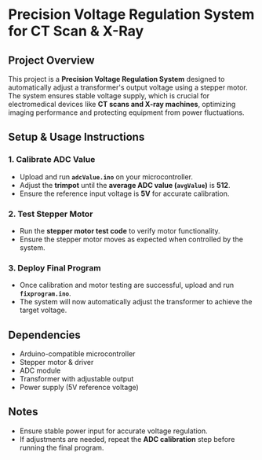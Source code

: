 # Precision Voltage Regulation System for CT Scan & X-Ray

## Project Overview
This project is a **Precision Voltage Regulation System** designed to automatically adjust a transformer's output voltage using a stepper motor. The system ensures stable voltage supply, which is crucial for electromedical devices like **CT scans and X-ray machines**, optimizing imaging performance and protecting equipment from power fluctuations.

## Setup & Usage Instructions
### 1. **Calibrate ADC Value**
- Upload and run **`adcValue.ino`** on your microcontroller.
- Adjust the **trimpot** until the **average ADC value (`avgValue`)** is **512**.
- Ensure the reference input voltage is **5V** for accurate calibration.

### 2. **Test Stepper Motor**
- Run the **stepper motor test code** to verify motor functionality.
- Ensure the stepper motor moves as expected when controlled by the system.

### 3. **Deploy Final Program**
- Once calibration and motor testing are successful, upload and run **`fixprogram.ino`**.
- The system will now automatically adjust the transformer to achieve the target voltage.

## Dependencies
- Arduino-compatible microcontroller
- Stepper motor & driver
- ADC module
- Transformer with adjustable output
- Power supply (5V reference voltage)

## Notes
- Ensure stable power input for accurate voltage regulation.
- If adjustments are needed, repeat the **ADC calibration** step before running the final program.
